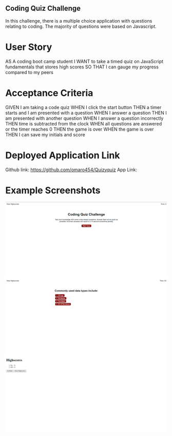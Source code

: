 ## Coding Quiz Challenge ##

In this challenge, there is a multiple choice application with questions relating to coding. The majority of questions were based on Javascript.

# User Story #

AS A coding boot camp student
I WANT to take a timed quiz on JavaScript fundamentals that stores high scores
SO THAT I can gauge my progress compared to my peers

# Acceptance Criteria #

GIVEN I am taking a code quiz
WHEN I click the start button
THEN a timer starts and I am presented with a question
WHEN I answer a question
THEN I am presented with another question
WHEN I answer a question incorrectly
THEN time is subtracted from the clock
WHEN all questions are answered or the timer reaches 0
THEN the game is over
WHEN the game is over
THEN I can save my initials and score

# Deployed Application Link # 

Github link: https://github.com/omaro454/Quizyquiz
App Link: 

# Example Screenshots #

![Screenshot Home](/Assets/images/Screenshot1.png)
![Screenshot Home](/Assets/images/Screenshot2.png)
![Screenshot Home](/Assets/images/Screenshot3.png)